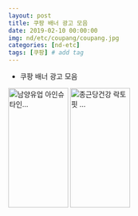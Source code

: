 ```yaml
---
layout: post
title: 쿠팡 배너 광고 모음
date: 2019-02-10 00:00:00
img: nd/etc/coupang/coupang.jpg
categories: [nd-etc] 
tags: [쿠팡] # add tag
---
```


+ 쿠팡 배너 광고 모음

<a href="https://coupa.ng/bgAisp" target="_blank"><img src="https://static.coupangcdn.com/image/affiliate/banner/655e69396586fc4a8094b84e3d5a1362@2x.jpg" alt="남양유업 아인슈타인..." width="120" height="240"></a> 
<a href="https://coupa.ng/bgAitt" target="_blank"><img src="https://static.coupangcdn.com/image/affiliate/banner/8d3a08537be22aef9416f025ac593dab@2x.jpg" alt="종근당건강 락토핏 ..." width="120" height="240"></a>
